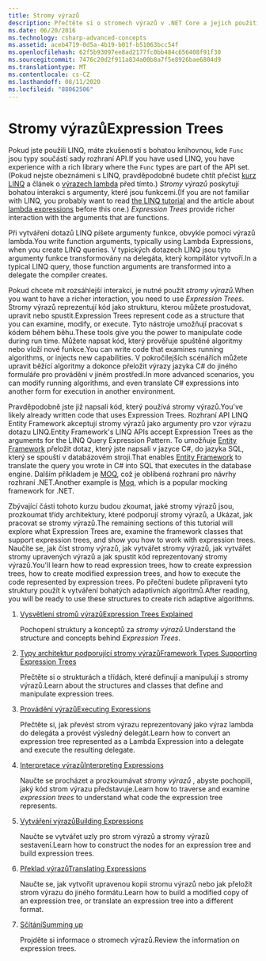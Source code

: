 ```yaml
---
title: Stromy výrazů
description: Přečtěte si o stromech výrazů v .NET Core a jejich použití k reprezentaci kódu jako struktur, které můžete prozkoumávat, upravovat a spouštět.
ms.date: 06/20/2016
ms.technology: csharp-advanced-concepts
ms.assetid: aceb4719-0d5a-4b19-b01f-b51063bcc54f
ms.openlocfilehash: 62f5b93097ee8ad2177fc0bb484c656408f91f30
ms.sourcegitcommit: 7476c20d2f911a834a00b8a7f5e8926bae6804d9
ms.translationtype: MT
ms.contentlocale: cs-CZ
ms.lasthandoff: 08/11/2020
ms.locfileid: "88062506"
---
```

# <a name="expression-trees"></a><span data-ttu-id="69efc-103">Stromy výrazů</span><span class="sxs-lookup"><span data-stu-id="69efc-103">Expression Trees</span></span>

<span data-ttu-id="69efc-104">Pokud jste použili LINQ, máte zkušenosti s bohatou knihovnou, kde `Func` jsou typy součástí sady rozhraní API.</span><span class="sxs-lookup"><span data-stu-id="69efc-104">If you have used LINQ, you have experience with a rich library where the `Func` types are part of the API set.</span></span> <span data-ttu-id="69efc-105">(Pokud nejste obeznámeni s LINQ, pravděpodobně budete chtít přečíst [kurz LINQ](linq/index.md) a článek o [výrazech lambda](language-reference/operators/lambda-expressions.md) před tímto.) *Stromy výrazů* poskytují bohatou interakci s argumenty, které jsou funkcemi.</span><span class="sxs-lookup"><span data-stu-id="69efc-105">(If you are not familiar with LINQ, you probably want to read [the LINQ tutorial](linq/index.md) and the article about [lambda expressions](language-reference/operators/lambda-expressions.md) before this one.) *Expression Trees* provide richer interaction with the arguments that are functions.</span></span>

<span data-ttu-id="69efc-106">Při vytváření dotazů LINQ píšete argumenty funkce, obvykle pomocí výrazů lambda.</span><span class="sxs-lookup"><span data-stu-id="69efc-106">You write function arguments, typically using Lambda Expressions, when you create LINQ queries.</span></span> <span data-ttu-id="69efc-107">V typických dotazech LINQ jsou tyto argumenty funkce transformovány na delegáta, který kompilátor vytvoří.</span><span class="sxs-lookup"><span data-stu-id="69efc-107">In a typical LINQ query, those function arguments are transformed into a delegate the compiler creates.</span></span>

<span data-ttu-id="69efc-108">Pokud chcete mít rozsáhlejší interakci, je nutné použít *stromy výrazů*.</span><span class="sxs-lookup"><span data-stu-id="69efc-108">When you want to have a richer interaction, you need to use *Expression Trees*.</span></span>
<span data-ttu-id="69efc-109">Stromy výrazů reprezentují kód jako strukturu, kterou můžete prostudovat, upravit nebo spustit.</span><span class="sxs-lookup"><span data-stu-id="69efc-109">Expression Trees represent code as a structure that you can examine, modify, or execute.</span></span> <span data-ttu-id="69efc-110">Tyto nástroje umožňují pracovat s kódem během běhu.</span><span class="sxs-lookup"><span data-stu-id="69efc-110">These tools give you the power to manipulate code during run time.</span></span> <span data-ttu-id="69efc-111">Můžete napsat kód, který prověřuje spuštěné algoritmy nebo vloží nové funkce.</span><span class="sxs-lookup"><span data-stu-id="69efc-111">You can write code that examines running algorithms, or injects new capabilities.</span></span> <span data-ttu-id="69efc-112">V pokročilejších scénářích můžete upravit běžící algoritmy a dokonce přeložit výrazy jazyka C# do jiného formuláře pro provádění v jiném prostředí.</span><span class="sxs-lookup"><span data-stu-id="69efc-112">In more advanced scenarios, you can modify running algorithms, and even translate C# expressions into another form for execution in another environment.</span></span>

<span data-ttu-id="69efc-113">Pravděpodobně jste již napsali kód, který používá stromy výrazů.</span><span class="sxs-lookup"><span data-stu-id="69efc-113">You've likely already written code that uses Expression Trees.</span></span> <span data-ttu-id="69efc-114">Rozhraní API LINQ Entity Framework akceptují stromy výrazů jako argumenty pro vzor výrazu dotazu LINQ.</span><span class="sxs-lookup"><span data-stu-id="69efc-114">Entity Framework's LINQ APIs accept Expression Trees as the arguments for the LINQ Query Expression Pattern.</span></span>
<span data-ttu-id="69efc-115">To umožňuje [Entity Framework](/ef/) přeložit dotaz, který jste napsali v jazyce C#, do jazyka SQL, který se spouští v databázovém stroji.</span><span class="sxs-lookup"><span data-stu-id="69efc-115">That enables [Entity Framework](/ef/) to translate the query you wrote in C# into SQL that executes in the database engine.</span></span> <span data-ttu-id="69efc-116">Dalším příkladem je [MOQ](https://github.com/Moq/moq), což je oblíbená rozhraní pro návrhy rozhraní .NET.</span><span class="sxs-lookup"><span data-stu-id="69efc-116">Another example is [Moq](https://github.com/Moq/moq), which is a popular mocking framework for .NET.</span></span>

<span data-ttu-id="69efc-117">Zbývající části tohoto kurzu budou zkoumat, jaké stromy výrazů jsou, prozkoumat třídy architektury, které podporují stromy výrazů, a Ukázat, jak pracovat se stromy výrazů.</span><span class="sxs-lookup"><span data-stu-id="69efc-117">The remaining sections of this tutorial will explore what Expression Trees are, examine the framework classes that support expression trees, and show you how to work with expression trees.</span></span> <span data-ttu-id="69efc-118">Naučíte se, jak číst stromy výrazů, jak vytvářet stromy výrazů, jak vytvářet stromy upravených výrazů a jak spustit kód reprezentovaný stromy výrazů.</span><span class="sxs-lookup"><span data-stu-id="69efc-118">You'll learn how to read expression trees, how to create expression trees, how to create modified expression trees, and how to execute the code represented by expression trees.</span></span> <span data-ttu-id="69efc-119">Po přečtení budete připraveni tyto struktury použít k vytváření bohatých adaptivních algoritmů.</span><span class="sxs-lookup"><span data-stu-id="69efc-119">After reading, you will be ready to use these structures to create rich adaptive algorithms.</span></span>

1. [<span data-ttu-id="69efc-120">Vysvětlení stromů výrazů</span><span class="sxs-lookup"><span data-stu-id="69efc-120">Expression Trees Explained</span></span>](expression-trees-explained.md)

    <span data-ttu-id="69efc-121">Pochopení struktury a konceptů za *stromy výrazů*.</span><span class="sxs-lookup"><span data-stu-id="69efc-121">Understand the structure and concepts behind *Expression Trees*.</span></span>

2. [<span data-ttu-id="69efc-122">Typy architektur podporující stromy výrazů</span><span class="sxs-lookup"><span data-stu-id="69efc-122">Framework Types Supporting Expression Trees</span></span>](expression-classes.md)

    <span data-ttu-id="69efc-123">Přečtěte si o strukturách a třídách, které definují a manipulují s stromy výrazů.</span><span class="sxs-lookup"><span data-stu-id="69efc-123">Learn about the structures and classes that define and manipulate expression trees.</span></span>

3. [<span data-ttu-id="69efc-124">Provádění výrazů</span><span class="sxs-lookup"><span data-stu-id="69efc-124">Executing Expressions</span></span>](expression-trees-execution.md)

    <span data-ttu-id="69efc-125">Přečtěte si, jak převést strom výrazu reprezentovaný jako výraz lambda do delegáta a provést výsledný delegát.</span><span class="sxs-lookup"><span data-stu-id="69efc-125">Learn how to convert an expression tree represented as a Lambda Expression into a delegate and execute the resulting delegate.</span></span>

4. [<span data-ttu-id="69efc-126">Interpretace výrazů</span><span class="sxs-lookup"><span data-stu-id="69efc-126">Interpreting Expressions</span></span>](expression-trees-interpreting.md)

    <span data-ttu-id="69efc-127">Naučte se procházet a prozkoumávat *stromy výrazů* , abyste pochopili, jaký kód strom výrazu představuje.</span><span class="sxs-lookup"><span data-stu-id="69efc-127">Learn how to traverse and examine *expression trees* to understand what code the expression tree represents.</span></span>

5. [<span data-ttu-id="69efc-128">Vytváření výrazů</span><span class="sxs-lookup"><span data-stu-id="69efc-128">Building Expressions</span></span>](expression-trees-building.md)

    <span data-ttu-id="69efc-129">Naučte se vytvářet uzly pro strom výrazů a stromy výrazů sestavení.</span><span class="sxs-lookup"><span data-stu-id="69efc-129">Learn how to construct the nodes for an expression tree and build expression trees.</span></span>

6. [<span data-ttu-id="69efc-130">Překlad výrazů</span><span class="sxs-lookup"><span data-stu-id="69efc-130">Translating Expressions</span></span>](expression-trees-translating.md)

    <span data-ttu-id="69efc-131">Naučte se, jak vytvořit upravenou kopii stromu výrazů nebo jak přeložit strom výrazu do jiného formátu.</span><span class="sxs-lookup"><span data-stu-id="69efc-131">Learn how to build a modified copy of an expression tree, or translate an expression tree into a different format.</span></span>

7. [<span data-ttu-id="69efc-132">Sčítání</span><span class="sxs-lookup"><span data-stu-id="69efc-132">Summing up</span></span>](expression-trees-summary.md)

    <span data-ttu-id="69efc-133">Projděte si informace o stromech výrazů.</span><span class="sxs-lookup"><span data-stu-id="69efc-133">Review the information on expression trees.</span></span>
